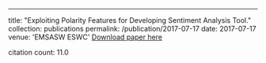 ---
title: "Exploiting Polarity Features for Developing Sentiment Analysis Tool."
collection: publications
permalink: /publication/2017-07-17
date: 2017-07-17
venue: 'EMSASW ESWC'
[Download paper here](https://scholar.google.com/citations?view_op=view_citation&hl=en&user=CCckbEUAAAAJ&citation_for_view=CCckbEUAAAAJ:EUQCXRtRnyEC)

citation count: 11.0